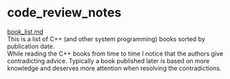 # code_review_notes

[book_list.md](https://github.com/kuzminrobin/code_review_notes/blob/master/book_list.md)  
This is a list of C++ (and other system programming) books sorted by publication date.  
While reading the C++ books from time to time I notice that the authors give contradicting advice. Typically a book published later is based on more knowledge and deserves more attention when resolving the contradictions. 
